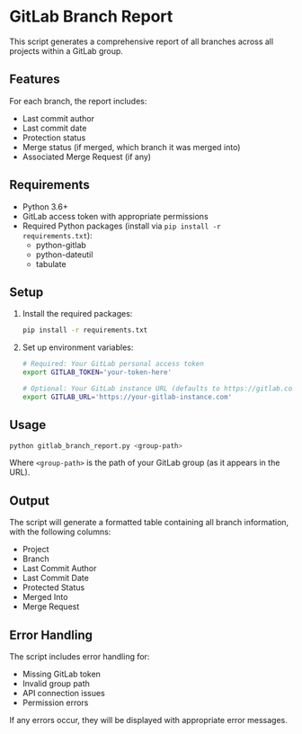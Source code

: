 # GitLab Branch Report

This script generates a comprehensive report of all branches across all projects within a GitLab group.

## Features

For each branch, the report includes:
- Last commit author
- Last commit date
- Protection status
- Merge status (if merged, which branch it was merged into)
- Associated Merge Request (if any)

## Requirements

- Python 3.6+
- GitLab access token with appropriate permissions
- Required Python packages (install via `pip install -r requirements.txt`):
  - python-gitlab
  - python-dateutil
  - tabulate

## Setup

1. Install the required packages:
   ```bash
   pip install -r requirements.txt
   ```

2. Set up environment variables:
   ```bash
   # Required: Your GitLab personal access token
   export GITLAB_TOKEN='your-token-here'
   
   # Optional: Your GitLab instance URL (defaults to https://gitlab.com)
   export GITLAB_URL='https://your-gitlab-instance.com'
   ```

## Usage

```bash
python gitlab_branch_report.py <group-path>
```

Where `<group-path>` is the path of your GitLab group (as it appears in the URL).

## Output

The script will generate a formatted table containing all branch information, with the following columns:
- Project
- Branch
- Last Commit Author
- Last Commit Date
- Protected Status
- Merged Into
- Merge Request

## Error Handling

The script includes error handling for:
- Missing GitLab token
- Invalid group path
- API connection issues
- Permission errors

If any errors occur, they will be displayed with appropriate error messages.
